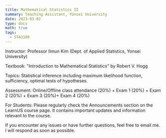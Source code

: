 ```yaml
---
title: Mathematical Statistics II
summary: Teaching Assistant, Yonsei University
date: 2023-03-02
type: docs
math: true
tags:
  - STA3109
---
```

Instructor: Professor Ilmun Kim (Dept. of Applied Statistics, Yonsei University)

Textbook: "Introduction to Mathematical Statistics" by Robert V. Hogg

Topics: Statistical inference including maximum likelihood function, sufficiency, optimal tests of hypotheses.

Assessment: Online/Offline class attendance (20%) + Exam 1 (20%) + Exam 2 (20%) + Exam 3 (20%)+ Exam 4 (20%)

For Students: Please regularly check the Announcements section on the LearnUS course page. It contains important updates and information relevant to the course.

If you encounter any issues or have further questions, feel free to email me. I will respond as soon as possible.
